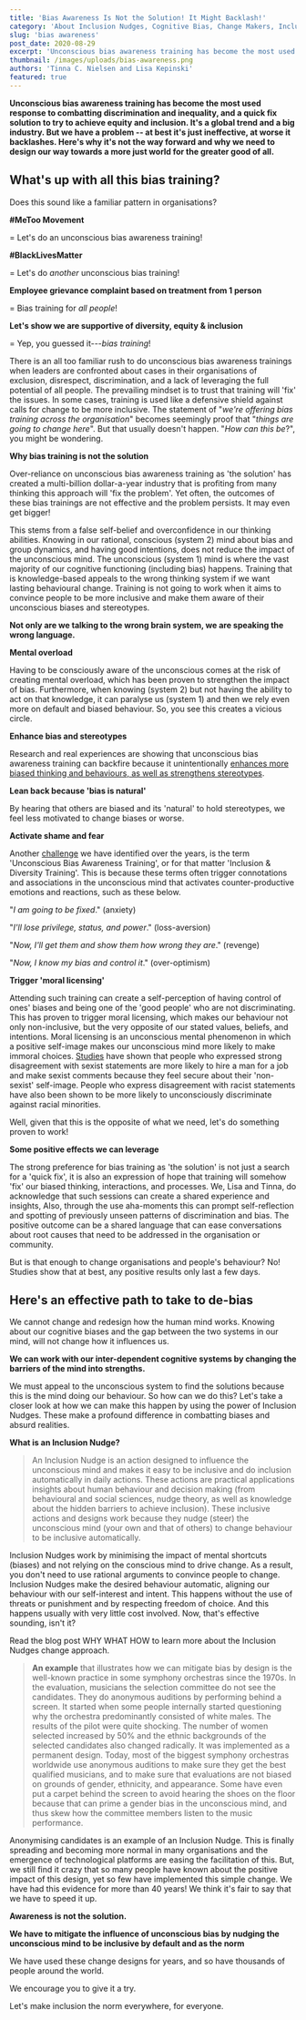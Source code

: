 ```yaml
---
title: 'Bias Awareness Is Not the Solution! It Might Backlash!'
category: 'About Inclusion Nudges, Cognitive Bias, Change Makers, Inclusive Culture, Behavioural Insights'
slug: 'bias awareness'
post_date: 2020-08-29
excerpt: 'Unconscious bias awareness training has become the most used response to combatting discrimination and inequality, and a quick fix solution to try to achieve equity and inclusion.'
thumbnail: /images/uploads/bias-awareness.png
authors: 'Tinna C. Nielsen and Lisa Kepinski'
featured: true
---
```


**Unconscious bias awareness training has become the most used response
to combatting discrimination and inequality, and a quick fix solution to
try to achieve equity and inclusion. It's a global trend and a big
industry. But we have a problem -- at best it's just ineffective, at
worse it backlashes. Here's why it's not the way forward and why we need
to design our way towards a more just world for the greater good of
all.**

## What's up with all this bias training?

Does this sound like a familiar pattern in organisations?

**\#MeToo Movement**

= Let's do an unconscious bias awareness training!

**\#BlackLivesMatter**

= Let's do *another* unconscious bias training!

**Employee grievance complaint based on treatment from 1 person**

= Bias training for *all people*!

**Let's show we are supportive of diversity, equity & inclusion**

= Yep, you guessed it---*bias training*!

There is an all too familiar rush to do unconscious bias awareness
trainings when leaders are confronted about cases in their organisations
of exclusion, disrespect, discrimination, and a lack of leveraging the
full potential of all people. The prevailing mindset is to trust that
training will 'fix' the issues. In some cases, training is used like a
defensive shield against calls for change to be more inclusive. The
statement of "*we're offering bias training across the organisation*"
becomes seemingly proof that "*things are going to change here*". But
that usually doesn't happen. "*How can this be*?", you might be
wondering.

**Why bias training is not the solution**

Over-reliance on unconscious bias awareness training as 'the solution'
has created a multi-billion dollar-a-year industry that is profiting
from many thinking this approach will 'fix the problem'. Yet often, the
outcomes of these bias trainings are not effective and the problem
persists. It may even get bigger!

This stems from a false self-belief and overconfidence in our thinking
abilities. Knowing in our rational, conscious (system 2) mind about bias
and group dynamics, and having good intentions, does not reduce the
impact of the unconscious mind. The unconscious (system 1) mind is where
the vast majority of our cognitive functioning (including bias) happens.
Training that is knowledge-based appeals to the wrong thinking system if
we want lasting behavioural change. Training is not going to work when
it aims to convince people to be more inclusive and make them aware of
their unconscious biases and stereotypes.

**Not only are we talking to the wrong brain system, we are speaking the
wrong language.**

**Mental overload**

Having to be consciously aware of the unconscious comes at the risk of
creating mental overload, which has been proven to strengthen the impact
of bias. Furthermore, when knowing (system 2) but not having the ability
to act on that knowledge, it can paralyse us (system 1) and then we rely
even more on default and biased behaviour. So, you see this creates a
vicious circle.

**Enhance bias and stereotypes**

Research and real experiences are showing that unconscious bias
awareness training can backfire because it unintentionally [enhances
more biased thinking and behaviours, as well as strengthens
stereotypes](https://psycnet.apa.org/buy/2014-43472-001).

**Lean back because 'bias is natural'**

By hearing that others are biased and its 'natural' to hold stereotypes,
we feel less motivated to change biases or worse.

**Activate shame and fear**

Another
[challenge](https://www.amazon.co.uk/Inclusion-Nudges-Guidebook-how-bias/dp/B086PMRGNY/ref=sr_1_1?crid=2F38TZX4419EU&dchild=1&keywords=inclusion+nudges+guidebook&qid=1589357761&sprefix=inclusion+nudges+%2Caps%2C165&sr=8-1)
we have identified over the years, is the term 'Unconscious Bias
Awareness Training', or for that matter 'Inclusion & Diversity
Training'. This is because these terms often trigger connotations and
associations in the unconscious mind that activates counter-productive
emotions and reactions, such as these below.

"*I am going to be fixed*." (anxiety)

"*I'll lose privilege, status, and power*." (loss-aversion)

"*Now, I'll get them and show them how wrong they are*." (revenge)

"*Now, I know my bias and control it*." (over-optimism)

**Trigger 'moral licensing'**

Attending such training can create a self-perception of having control
of ones' biases and being one of the 'good people' who are not
discriminating. This has proven to trigger moral licensing, which makes
our behaviour not only non-inclusive, but the very opposite of our
stated values, beliefs, and intentions. Moral licensing is an
unconscious mental phenomenon in which a positive self-image makes our
unconscious mind more likely to make immoral choices.
[Studies](http://www.ask-force.org/web/Discourse/Monin-Moral-Credentials-Prejudice-2001.pdf)
have shown that people who expressed strong disagreement with sexist
statements are more likely to hire a man for a job and make sexist
comments because they feel secure about their 'non-sexist' self-image.
People who express disagreement with racist statements have also been
shown to be more likely to unconsciously discriminate against racial
minorities.

Well, given that this is the opposite of what we need, let's do
something proven to work!

**Some positive effects we can leverage**

The strong preference for bias training as 'the solution' is not just a
search for a 'quick fix', it is also an ex­pression of hope that
training will somehow 'fix' our biased thinking, interactions, and
processes. We, Lisa and Tinna, do acknowledge that such sessions can
create a shared experience and insights, Also, through the use
aha-moments this can prompt self-reflection and spotting of previously
unseen patterns of discrimination and bias. The positive outcome can be
a shared language that can ease conversations about root causes that
need to be addressed in the organisation or community.

But is that enough to change organisations and people's behaviour? No!
Studies show that at best, any positive results only last a few days.

## Here's an effective path to take to de-bias

We cannot change and redesign how the human mind works. Knowing about
our cognitive biases and the gap between the two systems in our mind,
will not change how it influences us.

**We can work with our inter-dependent cognitive systems by changing the barriers of the mind into strengths.**

We must appeal to the unconscious system to find the solutions because
this is the mind doing our behaviour. So how can we do this? Let's take
a closer look at how we can make this happen by using the power of
Inclusion Nudges. These make a profound difference in combatting biases
and absurd realities.

**What is an Inclusion Nudge?**

> An Inclusion Nudge is an action designed to influence the unconscious
> mind and makes it easy to be inclusive and do inclusion automatically
> in daily actions. These actions are practical applications insights
> about human behaviour and decision making (from behavioural and social
> sciences, nudge theory, as well as knowledge about the hidden barriers
> to achieve inclusion). These inclusive actions and designs work
> because they nudge (steer) the unconscious mind (your own and that of
> others) to change behaviour to be inclusive automatically.

Inclusion Nudges work by minimising the impact of mental shortcuts
(biases) and not relying on the conscious mind to drive change. As a
result, you don't need to use rational arguments to convince people to
change. Inclusion Nudges make the desired behaviour automatic, aligning
our behaviour with our self-interest and intent. This happens without
the use of threats or punishment and by respecting freedom of choice.
And this happens usually with very little cost involved. Now, that's
effective sounding, isn't it?

Read the blog post WHY WHAT HOW to learn more about the Inclusion Nudges
change approach.

> **An example** that illustrates how we can mitigate bias by design is
> the well-known practice in some symphony orchestras since the 1970s.
> In the evaluation, musicians the selection committee do not see the
> candidates. They do anonymous auditions by performing behind a screen.
> It started when some people internally started questioning why the
> orchestra predominantly consisted of white males. The results of the
> pilot were quite shocking. The number of women selected increased by
> 50% and the ethnic backgrounds of the selected candidates also changed
> radically. It was implemented as a permanent design. Today, most of
> the biggest symphony orchestras worldwide use anonymous auditions to
> make sure they get the best qualified musicians, and to make sure that
> evaluations are not biased on grounds of gender, ethnicity, and
> appearance. Some have even put a carpet behind the screen to avoid
> hearing the shoes on the floor because that can prime a gender bias in
> the unconscious mind, and thus skew how the committee members listen
> to the music performance.

Anonymising candidates is an example of an Inclusion Nudge. This is
finally spreading and becoming more normal in many organisations and the
emergence of technological platforms are easing the facilitation of
this. But, we still find it crazy that so many people have known about
the positive impact of this design, yet so few have implemented this
simple change. We have had this evidence for more than 40 years! We
think it's fair to say that we have to speed it up.

**Awareness is not the solution.**

**We have to mitigate the influence of unconscious bias by nudging the unconscious mind to be inclusive by default and as the norm**

We have used these change designs for years, and so have thousands of
people around the world.

We encourage you to give it a try.

Let's make inclusion the norm everywhere, for everyone.
